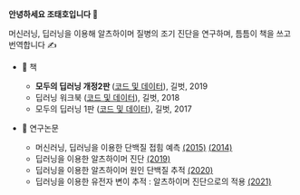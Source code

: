 <b> 안녕하세요 조태호입니다 </b> 👋  <br/>  

머신러닝, 딥러닝을 이용해 알츠하이머 질병의 조기 진단을 연구하며, 틈틈이 책을 쓰고 번역합니다 ✍️ <br/> 

* 📖 책
  + <b> 모두의 딥러닝 개정2판 </b>  ([코드 및 데이터](https://github.com/taehojo/deeplearning-for-everyone-2nd)), 길벗, 2019  
  + 딥러닝 워크북 ([코드 및 데이터](https://github.com/taehojo/deeplearning-workshop)), 길벗, 2018
  + 모두의 딥러닝 1판 ([코드 및 데이터](https://github.com/taehojo/deeplearning-for-everyone-1st)), 길벗, 2017

* 🔬 연구논문
  + 머신러닝, 딥러닝을 이용한 단백질 접힘 예측 [(2015)](https://www.nature.com/articles/srep17573) [(2014)](https://bmcbioinformatics.biomedcentral.com/articles/10.1186/1471-2105-15-S11-S14)
  + 딥러닝을 이용한 알츠하이머 진단 [(2019)](https://www.frontiersin.org/articles/10.3389/fnagi.2019.00220/full)
  + 딥러닝을 이용한 알츠하이머 원인 단백질 추적 [(2020)](https://bmcbioinformatics.biomedcentral.com/articles/10.1186/s12859-020-03848-0)
  + 딥러닝을 이용한 유전자 변이 추적 : 알츠하이머 진단으로의 적용 [(2021)](https://www.medrxiv.org/content/10.1101/2021.07.19.21260789v1)
  

<!---
taehojo/taehojo is a ✨ special ✨ repository because its `README.md` (this file) appears on your GitHub profile.
You can click the Preview link to take a look at your changes.
--->
